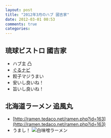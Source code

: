 ```yaml
---
layout: post
title: "2012年3月のハブ 國吉家"
date: 2012-03-01 00:53
comments: true
categories: 
---
```

## 琉球ビストロ 國吉家
  - ハブ主 凸
  - [ぐるナビ](http://r.gnavi.co.jp/f375800/)
  - 餃子マジうまい
  - 安いし良いね！
  - 旨いし良いね！
## 北海道ラーメン 追風丸
  - [http://ramen.tedaco.net/ramen.php?id=163](http://ramen.tedaco.net/ramen.php?id=163)
  - うまし！
![白味噌ラーメン](http://distilleryimage7.s3.amazonaws.com/a87f0cbc75a211e1989612313815112c_7.jpg "白味噌ラーメン")
